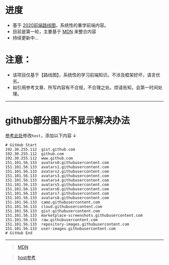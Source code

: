 # 进度
- 基于 [2020前端路线图](https://roadmap.sh/frontend)，系统性的重学前端内容。
- 目前是第一轮，主要基于 [MDN](https://developer.mozilla.org/zh-CN/) 来整合内容
- 持续更新中...


# 注意：
- 该项目仅基于【路线图】，系统性的学习前端知识。不涉及框架好坏，语言优劣。
- 如引用参考文章、所写内容有不合规，不合理之处。烦请告知，会第一时间处理。














---
# github部分图片不显示解决办法
[参考此处](https://github.com/googlehosts/hosts/blob/master/hosts-files/hosts)修改`host`，添加以下内容 ↓
```
# GitHub Start
192.30.255.112	gist.github.com
192.30.255.112	github.com
192.30.255.112	www.github.com
151.101.56.133	avatars0.githubusercontent.com
151.101.56.133	avatars1.githubusercontent.com
151.101.56.133	avatars2.githubusercontent.com
151.101.56.133	avatars3.githubusercontent.com
151.101.56.133	avatars4.githubusercontent.com
151.101.56.133	avatars5.githubusercontent.com
151.101.56.133	avatars6.githubusercontent.com
151.101.56.133	avatars7.githubusercontent.com
151.101.56.133	avatars8.githubusercontent.com
151.101.56.133	camo.githubusercontent.com
151.101.56.133	cloud.githubusercontent.com
151.101.56.133	gist.githubusercontent.com
151.101.56.133	marketplace-screenshots.githubusercontent.com
151.101.56.133	raw.githubusercontent.com
151.101.56.133	repository-images.githubusercontent.com
151.101.56.133	user-images.githubusercontent.com
# GitHub End
```

---
> [MDN](https://developer.mozilla.org/zh-CN/docs/Web)

> [host参考](https://github.com/googlehosts/hosts/blob/master/hosts-files/hosts)
